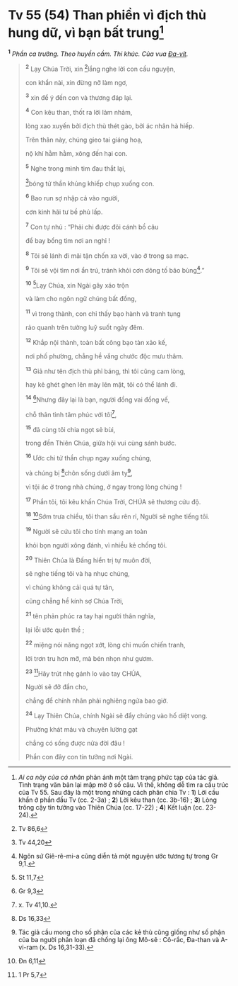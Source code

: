 # Tv 55 (54) Than phiền vì địch thù hung dữ, vì bạn bất trung[^1-83986c91-da4c-4789-8dd7-05ac13e145c9]
<sup><b>1</b></sup> *Phần ca trưởng. Theo huyền cầm. Thi khúc. Của vua [Đa-vít]().*

> <sup><b>2</b></sup> Lạy Chúa Trời, xin [^1@-83986c91-da4c-4789-8dd7-05ac13e145c9]lắng nghe lời con cầu nguyện,
>
> con khẩn nài, xin đừng nỡ làm ngơ,
>
> <sup><b>3</b></sup> xin để ý đến con và thương đáp lại.
>
> <sup><b>4</b></sup> Con kêu than, thốt ra lời lảm nhảm,
>
> lòng xao xuyến bởi địch thù thét gào, bởi ác nhân hà hiếp.
>
> Trên thân này, chúng gieo tai giáng hoạ,
>
> nộ khí hằm hằm, xông đến hại con.
>
> <sup><b>5</b></sup> Nghe trong mình tim đau thắt lại,
>
> [^2@-83986c91-da4c-4789-8dd7-05ac13e145c9]bóng tử thần khủng khiếp chụp xuống con.
>
> <sup><b>6</b></sup> Bao run sợ nhập cả vào người,
>
> cơn kinh hãi tư bề phủ lấp.
>
> <sup><b>7</b></sup> Con tự nhủ : “Phải chi được đôi cánh bồ câu
>
> để bay bổng tìm nơi an nghỉ !
>
> <sup><b>8</b></sup> Tôi sẽ lánh đi mãi tận chốn xa vời, vào ở trong sa mạc.
>
> <sup><b>9</b></sup> Tôi sẽ vội tìm nơi ẩn trú, tránh khỏi cơn dông tố bão bùng[^2-83986c91-da4c-4789-8dd7-05ac13e145c9].”
>
> <sup><b>10</b></sup> [^3@-83986c91-da4c-4789-8dd7-05ac13e145c9]Lạy Chúa, xin Ngài gây xáo trộn
>
> và làm cho ngôn ngữ chúng bất đồng,
>
> <sup><b>11</b></sup> vì trong thành, con chỉ thấy bạo hành và tranh tụng
>
> rảo quanh trên tường luỹ suốt ngày đêm.
>
> <sup><b>12</b></sup> Khắp nội thành, toàn bất công bạo tàn xảo kế,
>
> nơi phố phường, chẳng hề vắng chước độc mưu thâm.
>
> <sup><b>13</b></sup> Giả như tên địch thù phỉ báng, thì tôi cũng cam lòng,
>
> hay kẻ ghét ghen lên mày lên mặt, tôi có thể lánh đi.
>
> <sup><b>14</b></sup> [^4@-83986c91-da4c-4789-8dd7-05ac13e145c9]Nhưng đây lại là bạn, người đồng vai đồng vế,
>
> chỗ thân tình tâm phúc với tôi[^3-83986c91-da4c-4789-8dd7-05ac13e145c9],
>
> <sup><b>15</b></sup> đã cùng tôi chia ngọt sẻ bùi,
>
> trong đền Thiên Chúa, giữa hội vui cùng sánh bước.
>
> <sup><b>16</b></sup> Ước chi tử thần chụp ngay xuống chúng,
>
> và chúng bị [^5@-83986c91-da4c-4789-8dd7-05ac13e145c9]chôn sống dưới âm ty[^4-83986c91-da4c-4789-8dd7-05ac13e145c9],
>
> vì tội ác ở trong nhà chúng, ở ngay trong lòng chúng !
>
> <sup><b>17</b></sup> Phần tôi, tôi kêu khấn Chúa Trời, CHÚA sẽ thương cứu độ.
>
> <sup><b>18</b></sup> [^6@-83986c91-da4c-4789-8dd7-05ac13e145c9]Sớm trưa chiều, tôi than sầu rên rỉ, Người sẽ nghe tiếng tôi.
>
> <sup><b>19</b></sup> Người sẽ cứu tôi cho tính mạng an toàn
>
> khỏi bọn người xông đánh, vì nhiều kẻ chống tôi.
>
> <sup><b>20</b></sup> Thiên Chúa là Đấng hiển trị tự muôn đời,
>
> sẽ nghe tiếng tôi và hạ nhục chúng,
>
> vì chúng không cải quá tự tân,
>
> cũng chẳng hề kính sợ Chúa Trời,
>
> <sup><b>21</b></sup> tên phản phúc ra tay hại người thân nghĩa,
>
> lại lỗi ước quên thề ;
>
> <sup><b>22</b></sup> miệng nói năng ngọt xớt, lòng chỉ muốn chiến tranh,
>
> lời trơn tru hơn mỡ, mà bén nhọn như gươm.
>
> <sup><b>23</b></sup> [^7@-83986c91-da4c-4789-8dd7-05ac13e145c9]Hãy trút nhẹ gánh lo vào tay CHÚA,
>
> Người sẽ đỡ đần cho,
>
> chẳng để chính nhân phải nghiêng ngửa bao giờ.
>
> <sup><b>24</b></sup> Lạy Thiên Chúa, chính Ngài sẽ đẩy chúng vào hố diệt vong.
>
> Phường khát máu và chuyên lường gạt
>
> chẳng có sống được nửa đời đâu !
>
> Phần con đây con tin tưởng nơi Ngài.

[^1-83986c91-da4c-4789-8dd7-05ac13e145c9]: *Ai ca này của cá nhân* phản ánh một tâm trạng phức tạp của tác giả. Tình trạng văn bản lại mập mờ ở số câu. Vì thế, không dễ tìm ra cấu trúc của Tv 55. Sau đây là một trong những cách phân chia Tv : **1**) Lời cầu khẩn ở phần đầu Tv (cc. 2-3a) ; **2**) Lời kêu than (cc. 3b-16) ; **3**) Lòng trông cậy tin tưởng vào Thiên Chúa (cc. 17-22) ; **4**) Kết luận (cc. 23-24).
[^2-83986c91-da4c-4789-8dd7-05ac13e145c9]: Ngôn sứ Giê-rê-mi-a cũng diễn tả một nguyện ước tương tự trong Gr 9,1.
[^3-83986c91-da4c-4789-8dd7-05ac13e145c9]: x. Tv 41,10.
[^4-83986c91-da4c-4789-8dd7-05ac13e145c9]: Tác giả cầu mong cho số phận của các kẻ thù cũng giống như số phận của ba người phản loạn đã chống lại ông Mô-sê : Cô-rắc, Đa-than và A-vi-ram (x. Ds 16,31-33).
[^1@-83986c91-da4c-4789-8dd7-05ac13e145c9]: Tv 86,6
[^2@-83986c91-da4c-4789-8dd7-05ac13e145c9]: Tv 44,20
[^3@-83986c91-da4c-4789-8dd7-05ac13e145c9]: St 11,7
[^4@-83986c91-da4c-4789-8dd7-05ac13e145c9]: Gr 9,3
[^5@-83986c91-da4c-4789-8dd7-05ac13e145c9]: Ds 16,33
[^6@-83986c91-da4c-4789-8dd7-05ac13e145c9]: Đn 6,11
[^7@-83986c91-da4c-4789-8dd7-05ac13e145c9]: 1 Pr 5,7